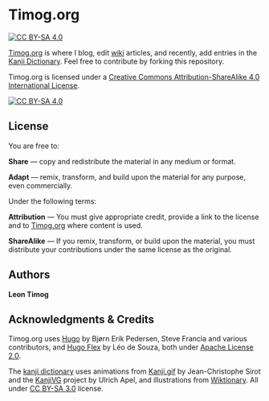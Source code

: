 # Timog.org

[![CC BY-SA 4.0][cc-by-sa-shield]][cc-by-sa]

[Timog.org](https://timog.org) is where I blog, edit [wiki](https://timog.org/wiki/) articles, and recently, add entries in the [Kanji Dictionary](https://timog.org/kanji/). Feel free to contribute by forking this repository.

Timog.org is licensed under a
[Creative Commons Attribution-ShareAlike 4.0 International License][cc-by-sa].

[![CC BY-SA 4.0][cc-by-sa-image]][cc-by-sa]

[cc-by-sa]: http://creativecommons.org/licenses/by-sa/4.0/
[cc-by-sa-image]: https://licensebuttons.net/l/by-sa/4.0/88x31.png
[cc-by-sa-shield]: https://img.shields.io/badge/License-CC%20BY--SA%204.0-lightgrey.svg

## License

You are free to:

**Share** — copy and redistribute the material in any medium or format.

**Adapt** — remix, transform, and build upon the material for any purpose, even commercially.

Under the following terms:

**Attribution** — You must give appropriate credit, provide a link to the license and to [Timog.org](https://timog.org) where content is used.

**ShareAlike** — If you remix, transform, or build upon the material, you must distribute your contributions under the same license as the original. 

## Authors

**Leon Timog**

## Acknowledgments & Credits

Timog.org uses [Hugo](https://gohugo.io/) by Bjørn Erik Pedersen, Steve Francia and various contributors, and [Hugo Flex](https://github.com/de-souza/hugo-flex) by Léo de Souza, both under [Apache License 2.0](https://github.com/de-souza/hugo-flex/blob/master/LICENSE).

The [kanji dictionary](https://timog.org/kanji) uses animations from <a href="https://github.com/jcsirot/kanji.gif">Kanji.gif</a> by Jean-Christophe Sirot and the <a href="https://kanjivg.tagaini.net/">KanjiVG</a> project by Ulrich Apel, and illustrations from <a href="https://en.wiktionary.org/">Wiktionary</a>. All under <a href="https://creativecommons.org/licenses/by-sa/3.0/">CC BY-SA 3.0</a> license.



